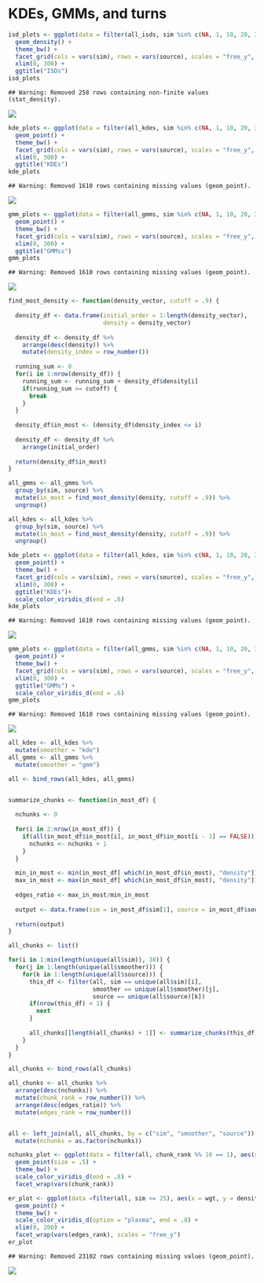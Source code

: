 KDEs, GMMs, and turns
================

``` r
isd_plots <- ggplot(data = filter(all_isds, sim %in% c(NA, 1, 10, 20, 30, 40, 50, 60, 70, 80, 90)), aes(x = wgt)) +
  geom_density() +
  theme_bw() +
  facet_grid(cols = vars(sim), rows = vars(source), scales = "free_y", drop = T) +
  xlim(0, 300) +
  ggtitle("ISDs")
isd_plots
```

    ## Warning: Removed 258 rows containing non-finite values (stat_density).

![](turns_etc_files/figure-markdown_github/isd%20plots-1.png)

``` r
kde_plots <- ggplot(data = filter(all_kdes, sim %in% c(NA, 1, 10, 20, 30, 40, 50, 60, 70, 80, 90)), aes(x = wgt, y = density)) +
  geom_point() +
  theme_bw() +
  facet_grid(cols = vars(sim), rows = vars(source), scales = "free_y", drop = T) +
  xlim(0, 300) +
  ggtitle("KDEs")
kde_plots
```

    ## Warning: Removed 1610 rows containing missing values (geom_point).

![](turns_etc_files/figure-markdown_github/kde%20plots-1.png)

``` r
gmm_plots <- ggplot(data = filter(all_gmms, sim %in% c(NA, 1, 10, 20, 30, 40, 50, 60, 70, 80, 90)), aes(x = wgt, y = density)) +
  geom_point() +
  theme_bw() +
  facet_grid(cols = vars(sim), rows = vars(source), scales = "free_y", drop = T) +
  xlim(0, 300) +
  ggtitle("GMMss")
gmm_plots
```

    ## Warning: Removed 1610 rows containing missing values (geom_point).

![](turns_etc_files/figure-markdown_github/gmm%20plots-1.png)

``` r
find_most_density <- function(density_vector, cutoff = .9) {
  
  density_df <- data.frame(initial_order = 1:length(density_vector),
                           density = density_vector)
  
  density_df <- density_df %>%
    arrange(desc(density)) %>%
    mutate(density_index = row_number())
  
  running_sum <- 0
  for(i in 1:nrow(density_df)) {
    running_sum <- running_sum + density_df$density[i]
    if(running_sum >= cutoff) {
      break
    }
  }
  
  density_df$in_most <- (density_df$density_index <= i)
  
  density_df <- density_df %>%
    arrange(initial_order)
  
  return(density_df$in_most)
}

all_gmms <- all_gmms %>%
  group_by(sim, source) %>%
  mutate(in_most = find_most_density(density, cutoff = .9)) %>%
  ungroup()

all_kdes <- all_kdes %>%
  group_by(sim, source) %>%
  mutate(in_most = find_most_density(density, cutoff = .9)) %>%
  ungroup()
```

``` r
kde_plots <- ggplot(data = filter(all_kdes, sim %in% c(NA, 1, 10, 20, 30, 40, 50, 60, 70, 80, 90)), aes(x = wgt, y = density, color = in_most)) +
  geom_point() +
  theme_bw() +
  facet_grid(cols = vars(sim), rows = vars(source), scales = "free_y", drop = T) +
  xlim(0, 300) +
  ggtitle("KDEs")+
  scale_color_viridis_d(end = .6)
kde_plots
```

    ## Warning: Removed 1610 rows containing missing values (geom_point).

![](turns_etc_files/figure-markdown_github/kde%20plots%202-1.png)

``` r
gmm_plots <- ggplot(data = filter(all_gmms, sim %in% c(NA, 1, 10, 20, 30, 40, 50, 60, 70, 80, 90)), aes(x = wgt, y = density, color = in_most)) +
  geom_point() +
  theme_bw() +
  facet_grid(cols = vars(sim), rows = vars(source), scales = "free_y", drop = T) +
  xlim(0, 300) +
  ggtitle("GMMs") +
  scale_color_viridis_d(end = .6)
gmm_plots
```

    ## Warning: Removed 1610 rows containing missing values (geom_point).

![](turns_etc_files/figure-markdown_github/gmm%20plots%202-1.png)

``` r
all_kdes <- all_kdes %>%
  mutate(smoother = "kde") 
all_gmms <- all_gmms %>% 
  mutate(smoother = "gmm")

all <- bind_rows(all_kdes, all_gmms)


summarize_chunks <- function(in_most_df) {
  
  nchunks <- 0
  
  for(i in 2:nrow(in_most_df)) {
    if(all(in_most_df$in_most[i], in_most_df$in_most[i - 1] == FALSE)) {
      nchunks <- nchunks + 1
    }
  }
  
  min_in_most <- min(in_most_df[ which(in_most_df$in_most), "density"])
  max_in_most <- max(in_most_df[ which(in_most_df$in_most), "density"])
  
  edges_ratio <- max_in_most/min_in_most
  
  output <- data.frame(sim = in_most_df$sim[1], source = in_most_df$source[1], smoother = in_most_df$smoother[1], nchunks = nchunks, edges_ratio = edges_ratio, stringsAsFactors = F)
  
  return(output)
}

all_chunks <- list() 

for(i in 1:min(length(unique(all$sim)), 30)) {
  for(j in 1:length(unique(all$smoother))) {
    for(k in 1:length(unique(all$source))) {
      this_df <- filter(all, sim == unique(all$sim)[i],
                        smoother == unique(all$smoother)[j],
                        source == unique(all$source)[k])
      if(nrow(this_df) < 1) {
        next
      }
      
      all_chunks[[length(all_chunks) + 1]] <- summarize_chunks(this_df)
    }
  }
}

all_chunks <- bind_rows(all_chunks)

all_chunks <- all_chunks %>%
  arrange(desc(nchunks)) %>%
  mutate(chunk_rank = row_number()) %>%
  arrange(desc(edges_ratio)) %>%
  mutate(edges_rank = row_number())


all <- left_join(all, all_chunks, by = c("sim", "smoother", "source")) %>%
  mutate(nchunks = as.factor(nchunks))
```

``` r
nchunks_plot <- ggplot(data = filter(all, chunk_rank %% 10 == 1), aes(x = wgt, y = density, color = nchunks)) +
  geom_point(size = .5) +
  theme_bw() +
  scale_color_viridis_d(end = .8) +
  facet_wrap(vars(chunk_rank))
```

``` r
er_plot <- ggplot(data =filter(all, sim <= 25), aes(x = wgt, y = density, color = nchunks)) +
  geom_point() +
  theme_bw() +
  scale_color_viridis_d(option = "plasma", end = .8) +
  xlim(0, 200) +
  facet_wrap(vars(edges_rank), scales = "free_y")
er_plot
```

    ## Warning: Removed 23102 rows containing missing values (geom_point).

![](turns_etc_files/figure-markdown_github/by%20edge%20ratio%20plot-1.png)

